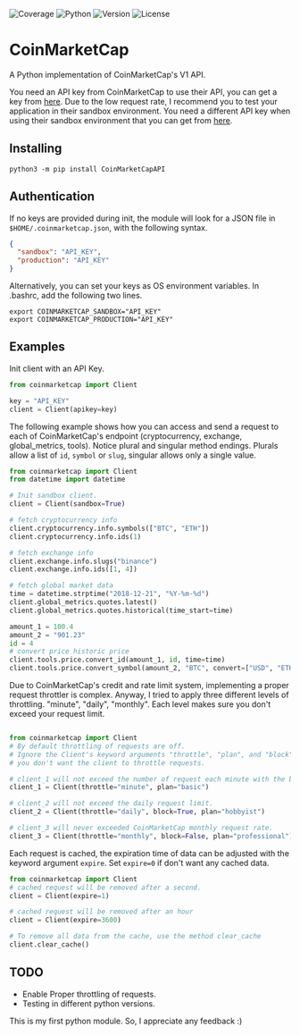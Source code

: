 ![Coverage](https://img.shields.io/badge/coverage-87%25-yellowgreen.svg)
![Python](https://img.shields.io/badge/Python-3.7-brightgreen.svg)
![Version](https://img.shields.io/badge/Version-0.5-brightgreen.svg)
![License](https://img.shields.io/badge/License-MIT-green.svg)

# CoinMarketCap
A Python implementation of CoinMarketCap's V1 API.


You need an API key from CoinMarketCap to use their API, you can get a key from [here](https://coinmarketcap.com/api/). Due to the low request rate, I recommend you to test your application in their sandbox environment. You need a different API key when using their sandbox environment that you can get from [here](https://sandbox.coinmarketcap.com/).

## Installing
```terminal
python3 -m pip install CoinMarketCapAPI
```

## Authentication
If no keys are provided during init, the module will look for a JSON file in `$HOME/.coinmarketcap.json`, with the following syntax.
```json
{
  "sandbox": "API_KEY",
  "production": "API_KEY"
}
```

Alternatively, you can set your keys as OS environment variables. In .bashrc, add the following two lines.
```terminal
export COINMARKETCAP_SANDBOX="API_KEY"
export COINMARKETCAP_PRODUCTION="API_KEY"
```

## Examples
Init client with an API Key.
```python
from coinmarketcap import Client

key = "API_KEY"
client = Client(apikey=key)
```

The following example shows how you can access and send a request to each of CoinMarketCap's endpoint (cryptocurrency, exchange, global_metrics, tools). Notice plural and singular method endings. Plurals allow a list of `id`, `symbol` or `slug`, singular allows only a single value.

```python
from coinmarketcap import Client
from datetime import datetime

# Init sandbox client.
client = Client(sandbox=True)

# fetch cryptocurrency info
client.cryptocurrency.info.symbols(["BTC", "ETH"])
client.cryptocurrency.info.ids(1)

# fetch exchange info
client.exchange.info.slugs("binance")
client.exchange.info.ids([1, 4])

# fetch global market data
time = datetime.strptime("2018-12-21", "%Y-%m-%d")
client.global_metrics.quotes.latest()
client.global_metrics.quotes.historical(time_start=time)

amount_1 = 100.4
amount_2 = "901.23"
id = 4
# convert price historic price
client.tools.price.convert_id(amount_1, id, time=time)
client.tools.price.convert_symbol(amount_2, "BTC", convert=["USD", "ETH"])
```

Due to CoinMarketCap's credit and rate limit system, implementing a proper request throttler is complex. Anyway, I tried to apply three different levels of throttling. "minute", "daily", "monthly". Each level makes sure you don't exceed your request limit.

```python  

from coinmarketcap import Client
# By default throttling of requests are off.
# Ignore the Client's keyword arguments "throttle", "plan", and "block" if
# you don't want the client to throttle requests.  

# client_1 will not exceed the number of request each minute with the basic plan.
client_1 = Client(throttle="minute", plan="basic")

# client_2 will not exceed the daily request limit.
client_2 = Client(throttle="daily", block=True, plan="hobbyist")

# client_3 will never exceeded CoinMarketCap monthly request rate.
client_3 = Client(throttle="monthly", block=False, plan="professional")

```

Each request is cached, the expiration time of data can be adjusted with the keyword argument `expire`. Set `expire=0` if don't want any cached data.
```python
from coinmarketcap import Client
# cached request will be removed after a second.
client = Client(expire=1)

# cached request will be removed after an hour
client = Client(expire=3600)

# To remove all data from the cache, use the method clear_cache
client.clear_cache()
```

## TODO
* Enable Proper throttling of requests.
* Testing in different python versions.

This is my first python module. So, I appreciate any feedback :)
